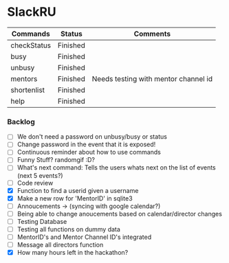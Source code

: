 # SlackRU


|Commands|Status|Comments|
|--------|:----:|:------:|
|checkStatus|Finished||
|busy|Finished||
|unbusy|Finished||
|mentors|Finished|Needs testing with mentor channel id|
|shortenlist|Finished||
|help|Finished||

### Backlog
- [ ] We don't need a password on unbusy/busy or status
- [ ] Change password in the event that it is exposed!
- [ ] Continuous reminder about how to use commands
- [ ] Funny Stuff? randomgif :D?
- [ ] What's next command: Tells the users whats next on the list of events (next 5 events?)
- [ ] Code review
- [X] Function to find a userid given a username
- [X] Make a new row for 'MentorID' in sqlite3
- [ ] Annoucements -> (syncing with google calendar?)
- [ ] Being able to change anoucements based on calendar/director changes
- [ ] Testing Database
- [ ] Testing all functions on dummy data
- [ ] MentorID's and Mentor Channel ID's integrated
- [ ] Message all directors function
- [X] How many hours left in the hackathon?
